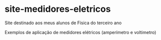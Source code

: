 # site-medidores-eletricos

Site destinado aos meus alunos de Física do terceiro ano

Exemplos de aplicação de medidores elétricos (amperímetro e voltimetro)
